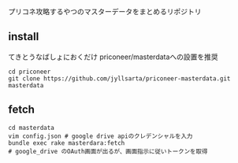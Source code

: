 プリコネ攻略するやつのマスターデータをまとめるリポジトリ

## install

てきとうなばしょにおくだけ
priconeer/masterdataへの設置を推奨

```shell
cd priconeer
git clone https://github.com/jyllsarta/priconeer-masterdata.git masterdata
```

## fetch

``` shell
cd masterdata
vim config.json # google drive apiのクレデンシャルを入力
bundle exec rake masterdara:fetch
# google_drive のOAuth画面が出るが、画面指示に従いトークンを取得
```